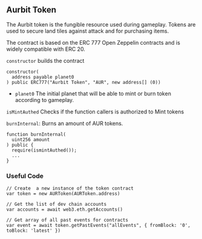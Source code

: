 ## Aurbit Token

The Aurbit token is the fungible resource used during gameplay. Tokens are used to secure land tiles against attack and for purchasing items.

The contract is based on the ERC 777 Open Zeppelin contracts and is widely compatible with ERC 20.

`constructor` builds the contract

```
constructor(
  address payable planet0
) public ERC777("Aurbit Token", "AUR", new address[] (0))
```

- `planet0` The initial planet that will be able to mint or burn token according to gameplay.

`isMintAuthed` Checks if the function callers is authorized to Mint tokens

`burnInternal`: Burns an amount of AUR tokens.

```
function burnInternal(
  uint256 amount
) public {
  require(ismintAuthed());
  ...
}
```

### Useful Code

```
// Create  a new instance of the token contract
var token = new AURToken(AURToken.address)

// Get the list of dev chain accounts
var accounts = await web3.eth.getAccounts()

// Get array of all past events for contracts
var event = await token.getPastEvents("allEvents", { fromBlock: '0', toBlock: 'latest' })



```
